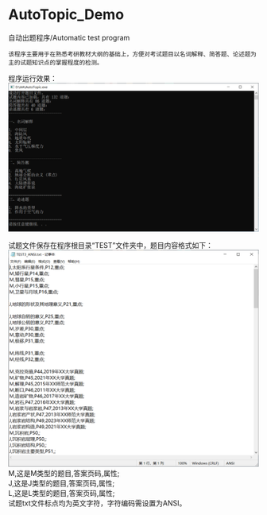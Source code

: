# AutoTopic_Demo
自动出题程序/Automatic test program  
  
    该程序主要用于在熟悉考研教材大纲的基础上，方便对考试题目以名词解释、简答题、论述题为主的试题知识点的掌握程度的检测。  
程序运行效果：  
![image](https://github.com/ChengLion/AutoTopic_Demo/blob/main/pic/AutoTopic_AaKfnSDQ2Z.png)
  
试题文件保存在程序根目录“TEST”文件夹中，题目内容格式如下：  
![image](https://github.com/ChengLion/AutoTopic_Demo/blob/main/pic/notepad_i1oRkUbDFZ.png)
M,这是M类型的题目,答案页码,属性;  
J,这是J类型的题目,答案页码,属性;  
L,这是L类型的题目,答案页码,属性;  
试题txt文件标点均为英文字符，字符编码需设置为ANSI。

